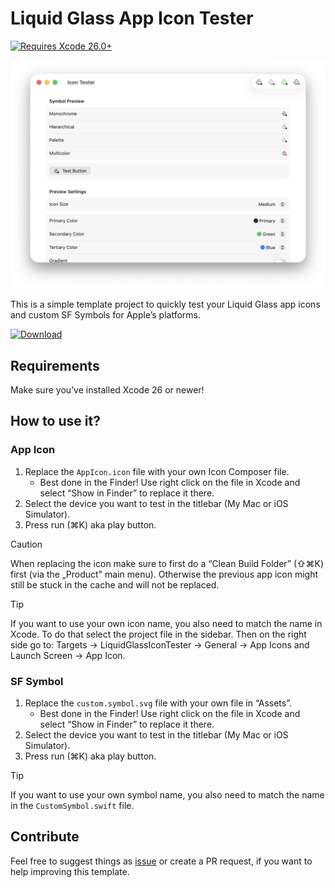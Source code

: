 # Liquid Glass App Icon Tester

[![Requires Xcode 26.0+](https://img.shields.io/badge/Requires_Xcode_26.0%2B-%23147EFB?logo=xcode&logoColor=ffffff)](https://developer.apple.com/xcode/)

![macOS Screenshot](ExampleMac.png)

This is a simple template project to quickly test your Liquid Glass app icons and custom SF Symbols for Apple’s platforms.

[![Download](https://img.shields.io/badge/Download-%23428646?style=for-the-badge)](https://github.com/alexkaessner/LiquidGlassIconTester/archive/refs/heads/main.zip)

## Requirements
Make sure you’ve installed Xcode 26 or newer!

## How to use it?
### App Icon
1. Replace the `AppIcon.icon` file with your own Icon Composer file.
   - Best done in the Finder! Use right click on the file in Xcode and select “Show in Finder” to replace it there.
2. Select the device you want to test in the titlebar (My Mac or iOS Simulator).
3. Press run (⌘K) aka play button.

> [!CAUTION]
> When replacing the icon make sure to first do a “Clean Build Folder” (⇧⌘K) first (via the „Product" main menu). Otherwise the previous app icon might still be stuck in the cache and will not be replaced.

> [!TIP]
> If you want to use your own icon name, you also need to match the name in Xcode. To do that select the project file in the sidebar. Then on the right side go to: Targets → LiquidGlassIconTester → General → App Icons and Launch Screen → App Icon.

### SF Symbol
1. Replace the `custom.symbol.svg` file with your own file in “Assets”.
   - Best done in the Finder! Use right click on the file in Xcode and select “Show in Finder” to replace it there.
2. Select the device you want to test in the titlebar (My Mac or iOS Simulator).
3. Press run (⌘K) aka play button.

> [!TIP]
> If you want to use your own symbol name, you also need to match the name in the `CustomSymbol.swift` file.

## Contribute
Feel free to suggest things as [issue](https://github.com/alexkaessner/LiquidGlassIconTester/issues) or create a PR request, if you want to help improving this template.
